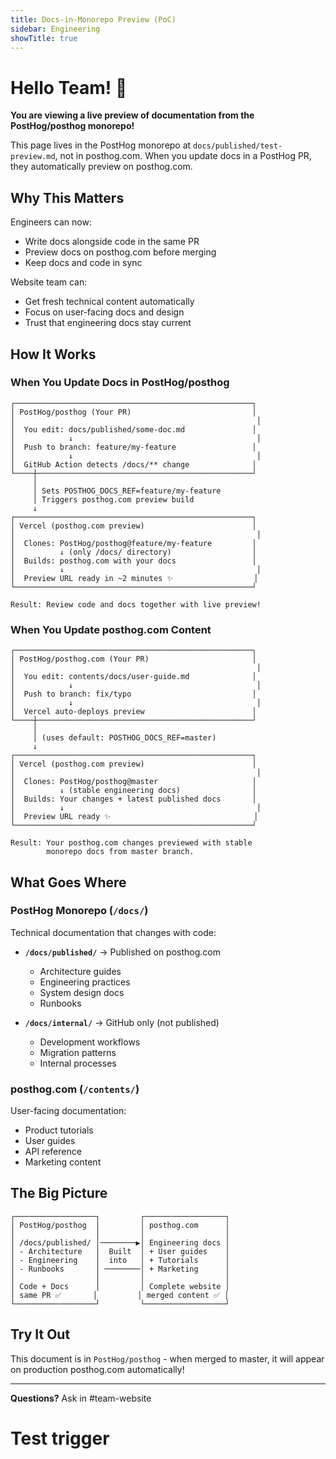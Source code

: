 ```yaml
---
title: Docs-in-Monorepo Preview (PoC)
sidebar: Engineering
showTitle: true
---
```


# Hello Team! 👋

**You are viewing a live preview of documentation from the PostHog/posthog monorepo!**

This page lives in the PostHog monorepo at `docs/published/test-preview.md`, not in posthog.com. When you update docs in a PostHog PR, they automatically preview on posthog.com.

## Why This Matters

Engineers can now:

- Write docs alongside code in the same PR
- Preview docs on posthog.com before merging
- Keep docs and code in sync

Website team can:

- Get fresh technical content automatically
- Focus on user-facing docs and design
- Trust that engineering docs stay current

## How It Works

### When You Update Docs in PostHog/posthog

```text
┌─────────────────────────────────────────────────────┐
│ PostHog/posthog (Your PR)                           │
│                                                      │
│  You edit: docs/published/some-doc.md               │
│            ↓                                         │
│  Push to branch: feature/my-feature                 │
│            ↓                                         │
│  GitHub Action detects /docs/** change              │
└────┼────────────────────────────────────────────────┘
     │
     │ Sets POSTHOG_DOCS_REF=feature/my-feature
     │ Triggers posthog.com preview build
     ↓
┌─────────────────────────────────────────────────────┐
│ Vercel (posthog.com preview)                        │
│                                                      │
│  Clones: PostHog/posthog@feature/my-feature         │
│          ↓ (only /docs/ directory)                  │
│  Builds: posthog.com with your docs                 │
│          ↓                                           │
│  Preview URL ready in ~2 minutes ✨                  │
└─────────────────────────────────────────────────────┘

Result: Review code and docs together with live preview!
```

### When You Update posthog.com Content

```text
┌─────────────────────────────────────────────────────┐
│ PostHog/posthog.com (Your PR)                       │
│                                                      │
│  You edit: contents/docs/user-guide.md              │
│            ↓                                         │
│  Push to branch: fix/typo                           │
│            ↓                                         │
│  Vercel auto-deploys preview                        │
└────┼────────────────────────────────────────────────┘
     │
     │ (uses default: POSTHOG_DOCS_REF=master)
     ↓
┌─────────────────────────────────────────────────────┐
│ Vercel (posthog.com preview)                        │
│                                                      │
│  Clones: PostHog/posthog@master                     │
│          ↓ (stable engineering docs)                │
│  Builds: Your changes + latest published docs       │
│          ↓                                           │
│  Preview URL ready ✨                                │
└─────────────────────────────────────────────────────┘

Result: Your posthog.com changes previewed with stable
        monorepo docs from master branch.
```

## What Goes Where

### PostHog Monorepo (`/docs/`)

Technical documentation that changes with code:

- **`/docs/published/`** → Published on posthog.com
  - Architecture guides
  - Engineering practices
  - System design docs
  - Runbooks

- **`/docs/internal/`** → GitHub only (not published)
  - Development workflows
  - Migration patterns
  - Internal processes

### posthog.com (`/contents/`)

User-facing documentation:

- Product tutorials
- User guides
- API reference
- Marketing content

## The Big Picture

```text
┌──────────────────┐         ┌──────────────────┐
│ PostHog/posthog  │         │ posthog.com      │
│                  │         │                  │
│ /docs/published/ │────────▶│ Engineering docs │
│ - Architecture   │  Built  │ + User guides    │
│ - Engineering    │  into   │ + Tutorials      │
│ - Runbooks       │ ────────│ + Marketing      │
│                  │         │                  │
│ Code + Docs      │         │ Complete website │
│ same PR ✅       │         │ merged content ✅ │
└──────────────────┘         └──────────────────┘
```

## Try It Out

This document is in `PostHog/posthog` - when merged to master, it will appear on production posthog.com automatically!

---

**Questions?** Ask in #team-website

# Test trigger
